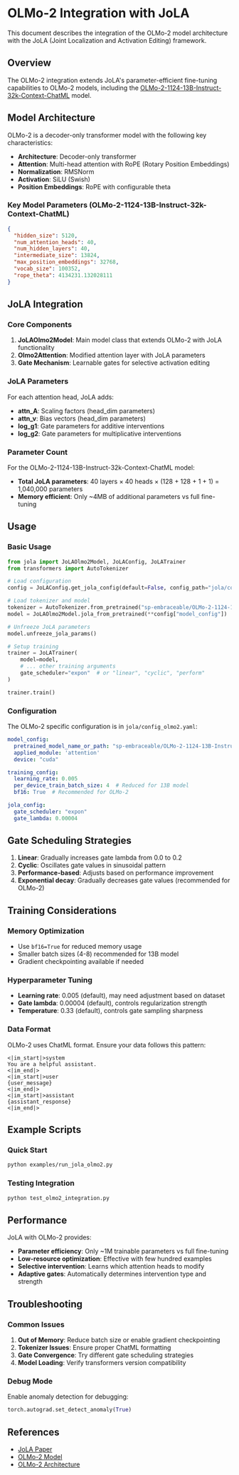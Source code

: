 # OLMo-2 Integration with JoLA

This document describes the integration of the OLMo-2 model architecture with the JoLA (Joint Localization and Activation Editing) framework.

## Overview

The OLMo-2 integration extends JoLA's parameter-efficient fine-tuning capabilities to OLMo-2 models, including the [OLMo-2-1124-13B-Instruct-32k-Context-ChatML](https://huggingface.co/sp-embraceable/OLMo-2-1124-13B-Instruct-32k-Context-ChatML) model.

## Model Architecture

OLMo-2 is a decoder-only transformer model with the following key characteristics:
- **Architecture**: Decoder-only transformer
- **Attention**: Multi-head attention with RoPE (Rotary Position Embeddings)
- **Normalization**: RMSNorm
- **Activation**: SiLU (Swish)
- **Position Embeddings**: RoPE with configurable theta

### Key Model Parameters (OLMo-2-1124-13B-Instruct-32k-Context-ChatML)
```json
{
  "hidden_size": 5120,
  "num_attention_heads": 40,
  "num_hidden_layers": 40,
  "intermediate_size": 13824,
  "max_position_embeddings": 32768,
  "vocab_size": 100352,
  "rope_theta": 4134231.132028111
}
```

## JoLA Integration

### Core Components

1. **JoLAOlmo2Model**: Main model class that extends OLMo-2 with JoLA functionality
2. **Olmo2Attention**: Modified attention layer with JoLA parameters
3. **Gate Mechanism**: Learnable gates for selective activation editing

### JoLA Parameters

For each attention head, JoLA adds:
- **attn_A**: Scaling factors (head_dim parameters)
- **attn_v**: Bias vectors (head_dim parameters)  
- **log_g1**: Gate parameters for additive interventions
- **log_g2**: Gate parameters for multiplicative interventions

### Parameter Count

For the OLMo-2-1124-13B-Instruct-32k-Context-ChatML model:
- **Total JoLA parameters**: 40 layers × 40 heads × (128 + 128 + 1 + 1) = 1,040,000 parameters
- **Memory efficient**: Only ~4MB of additional parameters vs full fine-tuning

## Usage

### Basic Usage

```python
from jola import JoLAOlmo2Model, JoLAConfig, JoLATrainer
from transformers import AutoTokenizer

# Load configuration
config = JoLAConfig.get_jola_config(default=False, config_path="jola/config_olmo2.yaml")

# Load tokenizer and model
tokenizer = AutoTokenizer.from_pretrained("sp-embraceable/OLMo-2-1124-13B-Instruct-32k-Context-ChatML")
model = JoLAOlmo2Model.jola_from_pretrained(**config["model_config"])

# Unfreeze JoLA parameters
model.unfreeze_jola_params()

# Setup training
trainer = JoLATrainer(
    model=model,
    # ... other training arguments
    gate_scheduler="expon"  # or "linear", "cyclic", "perform"
)

trainer.train()
```

### Configuration

The OLMo-2 specific configuration is in `jola/config_olmo2.yaml`:

```yaml
model_config:
  pretrained_model_name_or_path: "sp-embraceable/OLMo-2-1124-13B-Instruct-32k-Context-ChatML"
  applied_module: 'attention'
  device: "cuda"

training_config:
  learning_rate: 0.005
  per_device_train_batch_size: 4  # Reduced for 13B model
  bf16: True  # Recommended for OLMo-2

jola_config:
  gate_scheduler: "expon"
  gate_lambda: 0.00004
```

## Gate Scheduling Strategies

1. **Linear**: Gradually increases gate lambda from 0.0 to 0.2
2. **Cyclic**: Oscillates gate values in sinusoidal pattern
3. **Performance-based**: Adjusts based on performance improvement
4. **Exponential decay**: Gradually decreases gate values (recommended for OLMo-2)

## Training Considerations

### Memory Optimization
- Use `bf16=True` for reduced memory usage
- Smaller batch sizes (4-8) recommended for 13B model
- Gradient checkpointing available if needed

### Hyperparameter Tuning
- **Learning rate**: 0.005 (default), may need adjustment based on dataset
- **Gate lambda**: 0.00004 (default), controls regularization strength
- **Temperature**: 0.33 (default), controls gate sampling sharpness

### Data Format
OLMo-2 uses ChatML format. Ensure your data follows this pattern:
```
<|im_start|>system
You are a helpful assistant.
<|im_end|>
<|im_start|>user
{user_message}
<|im_end|>
<|im_start|>assistant
{assistant_response}
<|im_end|>
```

## Example Scripts

### Quick Start
```bash
python examples/run_jola_olmo2.py
```

### Testing Integration
```bash
python test_olmo2_integration.py
```

## Performance

JoLA with OLMo-2 provides:
- **Parameter efficiency**: Only ~1M trainable parameters vs full fine-tuning
- **Low-resource optimization**: Effective with few hundred examples
- **Selective intervention**: Learns which attention heads to modify
- **Adaptive gates**: Automatically determines intervention type and strength

## Troubleshooting

### Common Issues

1. **Out of Memory**: Reduce batch size or enable gradient checkpointing
2. **Tokenizer Issues**: Ensure proper ChatML formatting
3. **Gate Convergence**: Try different gate scheduling strategies
4. **Model Loading**: Verify transformers version compatibility

### Debug Mode
Enable anomaly detection for debugging:
```python
torch.autograd.set_detect_anomaly(True)
```

## References

- [JoLA Paper](http://arxiv.org/abs/2502.01179)
- [OLMo-2 Model](https://huggingface.co/sp-embraceable/OLMo-2-1124-13B-Instruct-32k-Context-ChatML)
- [OLMo-2 Architecture](https://arxiv.org/abs/2402.00810)
